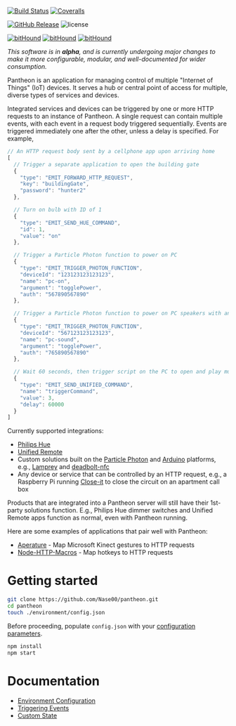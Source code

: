 [![Build Status](https://img.shields.io/travis/Nase00/pantheon/master.svg?style=flat-square)](https://travis-ci.org/Nase00/pantheon)
[![Coveralls](https://img.shields.io/coveralls/Nase00/pantheon.svg?style=flat-square)](https://coveralls.io/github/Nase00/pantheon)

[![GitHub Release](https://img.shields.io/github/release/Nase00/pantheon.svg?style=flat-square)](https://github.com/Nase00/pantheon/releases)
![license](https://img.shields.io/github/license/Nase00/pantheon.svg?style=flat-square)

[![bitHound](https://img.shields.io/bithound/dependencies/github/nase00/pantheon.svg?style=flat-square)](https://www.bithound.io/github/Nase00/pantheon/master/dependencies/npm)
[![bitHound](https://img.shields.io/bithound/devDependencies/github/nase00/pantheon.svg?style=flat-square)](https://www.bithound.io/github/Nase00/pantheon/master/dependencies/npm)
[![bitHound](https://img.shields.io/bithound/code/github/Nase00/pantheon.svg?style=flat-square)](https://www.bithound.io/github/Nase00/pantheon/master/files)

*This software is in **alpha**,
and is currently undergoing major changes to make it more configurable, modular, and well-documented for wider consumption.*

Pantheon is an application for managing control of multiple "Internet of Things" (IoT) devices.
It serves a hub or central point of access for multiple, diverse types of services and devices.

Integrated services and devices can be triggered by one or more HTTP requests to an instance of Pantheon.
A single request can contain multiple events, with each event in a request body triggered sequentially.
Events are triggered immediately one after the other, unless a delay is specified.
For example,

```js
// An HTTP request body sent by a cellphone app upon arriving home
[
  // Trigger a separate application to open the building gate
  {
    "type": "EMIT_FORWARD_HTTP_REQUEST",
    "key": "buildingGate",
    "password": "hunter2"
  },

  // Turn on bulb with ID of 1
  {
    "type": "EMIT_SEND_HUE_COMMAND",
    "id": 1,
    "value": "on"
  },

  // Trigger a Particle Photon function to power on PC
  {
    "type": "EMIT_TRIGGER_PHOTON_FUNCTION",
    "deviceId": "123123123123123",
    "name": "pc-on",
    "argument": "togglePower",
    "auth": "567890567890"
  },

  // Trigger a Particle Photon function to power on PC speakers with an IR transmitter
  {
    "type": "EMIT_TRIGGER_PHOTON_FUNCTION",
    "deviceId": "567123123123123",
    "name": "pc-sound",
    "argument": "togglePower",
    "auth": "765890567890"
  },

  // Wait 60 seconds, then trigger script on the PC to open and play music
  {
    "type": "EMIT_SEND_UNIFIED_COMMAND",
    "name": "triggerCommand",
    "value": 3,
    "delay": 60000
  }
]
```

Currently supported integrations:

* [Philips Hue](http://www2.meethue.com/en-us/)
* [Unified Remote](https://www.unifiedremote.com/)
* Custom solutions built on the [Particle Photon](particle.io) and [Arduino](https://www.arduino.cc/) platforms,
e.g., [Lamprey](https://github.com/Nase00/lamprey) and [deadbolt-nfc](https://github.com/Nase00/deadbolt-nfc)
* Any device or service that can be controlled by an HTTP request, e.g.,
a Raspberry Pi running [Close-it](https://github.com/Nase00/close-it) to close the circuit on an apartment call box

Products that are integrated into a Pantheon server will still have their 1st-party solutions function.
E.g., Philips Hue dimmer switches and Unified Remote apps function as normal, even with Pantheon running.

Here are some examples of applications that pair well with Pantheon:
* [Aperature](https://github.com/Nase00/aperature) - Map Microsoft Kinect gestures to HTTP requests
* [Node-HTTP-Macros](https://github.com/Nase00/node-http-macros) - Map hotkeys to HTTP requests

# Getting started
```bash
git clone https://github.com/Nase00/pantheon.git
cd pantheon
touch ./environment/config.json
```

Before proceeding, populate `config.json` with your [configuration parameters](./environment/README.md).

```bash
npm install
npm start
```

# Documentation
* [Environment Configuration](./environment/README.md)
* [Triggering Events](./docs/events.md)
* [Custom State](./docs/state.md)
